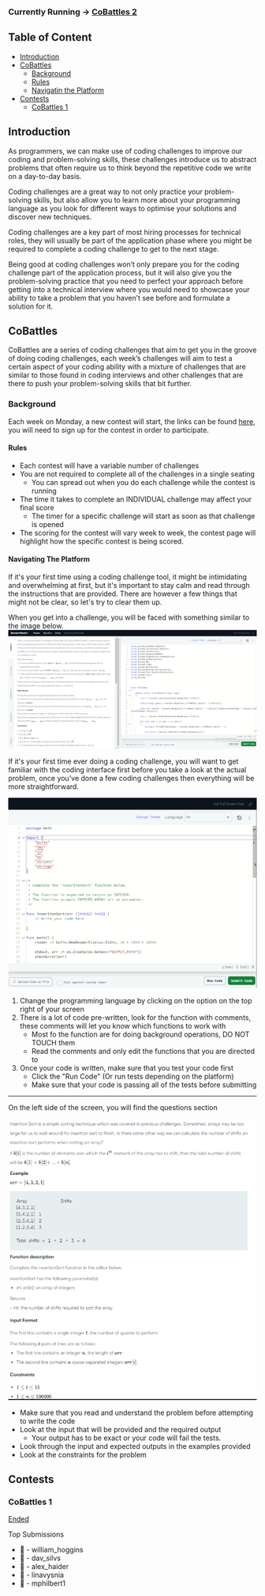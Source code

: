 ### Currently Running -> [CoBattles 2](https://www.hackerrank.com/contests/cobattles-1/)

## Table of Content
- [Introduction](#introduction)
- [CoBattles](#cobattles)
    - [Background](#background)
    - [Rules](#rules)
    - [Navigatin the Platform](#navigating-the-platform)
- [Contests](#contests)
    - [CoBattles 1](#cobattles-1)



## Introduction
As programmers, we can make use of coding challenges to improve our coding and problem-solving skills, these challenges introduce us to abstract problems that often require us to think beyond the repetitive code we write on a day-to-day basis. 

Coding challenges are a great way to not only practice your problem-solving skills, but also allow you to learn more about your programming language as you look for different ways to optimise your solutions and discover new techniques. 

Coding challenges are a key part of most hiring processes for technical roles, they will usually be part of the application phase where you might be required to complete a coding challenge to get to the next stage. 

Being good at coding challenges won’t only prepare you for the coding challenge part of the application process, but it will also give you the problem-solving practice that you need to perfect your approach before getting into a technical interview where you would need to showcase your ability to take a problem that you haven’t see before and formulate a solution for it.


## CoBattles
CoBattles are a series of coding challenges that aim to get you in the groove of doing coding challenges, each week’s challenges will aim to test a certain aspect of your coding ability with a mixture of challenges that are similar to those found in coding interviews and other challenges that are there to push your problem-solving skills that bit further.

### Background
Each week on Monday, a new contest will start, the links can be found [here](#contests), you will need to sign up for the contest in order to participate.

#### Rules 
- Each contest will have a variable number of challenges
- You are not required to complete all of the challenges in a single seating
	- You can spread out when you do each challenge while the contest is running
- The time it takes to complete an INDIVIDUAL challenge may affect your final score
	- The timer for a specific challenge will start as soon as that challenge is opened
- The scoring for the contest will vary week to week, the contest page will highlight how the specific contest is being scored.

#### Navigating The Platform 
If it's your first time using a coding challenge tool, it might be intimidating and overwhelming at first, but it's important to stay calm and read through the instructions that are provided. There are however a few things that might not be clear, so let's try to clear them up.

When you get into a challenge, you will be faced with something similar to the image below.
![alt text](assets/image.png)

If it's your first time ever doing a coding challenge, you will want to get familiar with the coding interface first before you take a look at the actual problem, once you've done a few coding challenges then everything will be more straightforward.

![alt text](assets/image-2.png)
1. Change the programming language by clicking on the option on the top right of your screen 
2. There is a lot of code pre-written, look for the function with comments, these comments will let you know which functions to work with 
    - Most fo the function are for doing background operations, DO NOT TOUCH them
    - Read the comments and only edit the functions that you are directed to
3. Once your code is written, make sure that you test your code first 
    - Click the "Run Code" (Or run tests depending on the platform)
    - Make sure that your code is passing all of the tests before submitting


<hr>

On the left side of the screen, you will find the questions section

![alt text](assets/image-4.png)
- Make sure that you read and understand the problem before attempting to write the code 
- Look at the input that will be provided and the required output 
    - Your output has to be exact or your code will fail the tests.
- Look through the input and expected outputs in the examples provided
- Look at the constraints for the problem


## Contests

### CoBattles 1
[Ended](https://www.hackerrank.com/contests/cobattles/)

Top Submissions
- 👑 - william_hoggins
- 🥇 - dav_silvs
- 🥈 - alex_haider
- 🥉 - linavysnia
- 🏅 - mphilbert1

